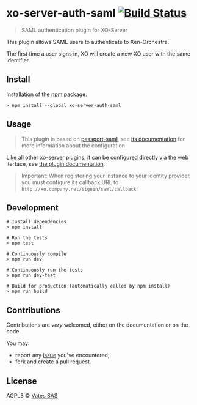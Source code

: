 # xo-server-auth-saml [![Build Status](https://travis-ci.org/vatesfr/xo-server-auth-saml.png?branch=master)](https://travis-ci.org/vatesfr/xo-server-auth-saml)

> SAML authentication plugin for XO-Server

This plugin allows SAML users to authenticate to Xen-Orchestra.

The first time a user signs in, XO will create a new XO user with the
same identifier.

## Install

Installation of the [npm package](https://npmjs.org/package/xo-server-auth-saml):

```
> npm install --global xo-server-auth-saml
```

## Usage

> This plugin is based on [passport-saml](https://github.com/bergie/passport-saml),
> see [its documentation](https://github.com/bergie/passport-saml#configure-strategy)
> for more information about the configuration.

Like all other xo-server plugins, it can be configured directly via
the web iterface, see [the plugin documentation](https://xen-orchestra.com/docs/plugins.html).

> Important: When registering your instance to your identity provider,
> you must configure its callback URL to
> `http://xo.company.net/signin/saml/callback`!

## Development

```
# Install dependencies
> npm install

# Run the tests
> npm test

# Continuously compile
> npm run dev

# Continuously run the tests
> npm run dev-test

# Build for production (automatically called by npm install)
> npm run build
```

## Contributions

Contributions are *very* welcomed, either on the documentation or on
the code.

You may:

- report any [issue](https://github.com/vatesfr/xo-server-auth-saml/issues)
  you've encountered;
- fork and create a pull request.

## License

AGPL3 © [Vates SAS](http://vates.fr)
